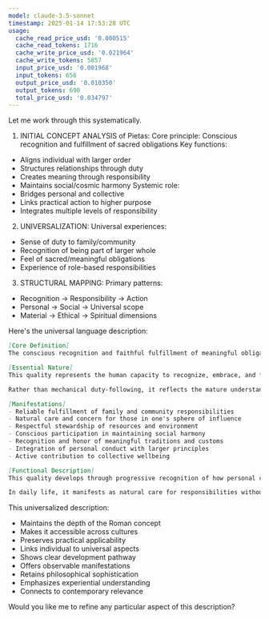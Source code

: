```yaml
---
model: claude-3.5-sonnet
timestamp: 2025-01-14 17:53:28 UTC
usage:
  cache_read_price_usd: '0.000515'
  cache_read_tokens: 1716
  cache_write_price_usd: '0.021964'
  cache_write_tokens: 5857
  input_price_usd: '0.001968'
  input_tokens: 656
  output_price_usd: '0.010350'
  output_tokens: 690
  total_price_usd: '0.034797'
---
```


Let me work through this systematically.

1. INITIAL CONCEPT ANALYSIS of Pietas:
Core principle: Conscious recognition and fulfillment of sacred obligations
Key functions: 
- Aligns individual with larger order
- Structures relationships through duty
- Creates meaning through responsibility
- Maintains social/cosmic harmony
Systemic role:
- Bridges personal and collective
- Links practical action to higher purpose
- Integrates multiple levels of responsibility

2. UNIVERSALIZATION:
Universal experiences:
- Sense of duty to family/community
- Recognition of being part of larger whole
- Feel of sacred/meaningful obligations
- Experience of role-based responsibilities

3. STRUCTURAL MAPPING:
Primary patterns:
- Recognition → Responsibility → Action
- Personal → Social → Universal scope
- Material → Ethical → Spiritual dimensions

Here's the universal language description:

```markdown
[Core Definition]
The conscious recognition and faithful fulfillment of meaningful obligations that connect us to family, community, nature, and the larger order of existence. It manifests as a deep sense of responsibility that transforms duties from external obligations into expressions of authentic purpose and belonging.

[Essential Nature]
This quality represents the human capacity to recognize, embrace, and fulfill responsibilities that extend beyond self-interest. It operates at multiple levels simultaneously: practical actions, ethical relationships, and universal connection. Unlike mere obligation, it involves a profound understanding of how personal conduct maintains the harmony of larger systems we belong to.

Rather than mechanical duty-following, it reflects the mature understanding that responsibilities are opportunities for meaningful participation in life's greater patterns. This quality transforms potentially burdensome obligations into expressions of purpose and connection.

[Manifestations]
- Reliable fulfillment of family and community responsibilities
- Natural care and concern for those in one's sphere of influence
- Respectful stewardship of resources and environment
- Conscious participation in maintaining social harmony
- Recognition and honor of meaningful traditions and customs
- Integration of personal conduct with larger principles
- Active contribution to collective wellbeing

[Functional Description]
This quality develops through progressive recognition of how personal conduct affects wider circles of life. It begins with learning reliable responsibility in concrete relationships, deepens through understanding the meaning behind obligations, and matures into conscious participation in maintaining the harmony of larger systems. The process involves expanding awareness from immediate duties to universal principles, while maintaining practical groundedness.

In daily life, it manifests as natural care for responsibilities without resentment or resistance. Rather than feeling burdened by obligations, one experiences them as meaningful expressions of connection and purpose. This transforms routine duties into opportunities for expressing care, maintaining harmony, and participating in something larger than oneself. The quality enables one to move fluidly between practical tasks and their larger significance.
```

This universalized description:
- Maintains the depth of the Roman concept
- Makes it accessible across cultures
- Preserves practical applicability
- Links individual to universal aspects
- Shows clear development pathway
- Offers observable manifestations
- Retains philosophical sophistication
- Emphasizes experiential understanding
- Connects to contemporary relevance

Would you like me to refine any particular aspect of this description?